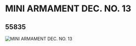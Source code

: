 # MINI ARMAMENT DEC. NO. 13
## 55835
![MINI ARMAMENT DEC. NO. 13](https://lc-www-live-s.legocdn.com/media/bricks/5/2/4293421.jpg)